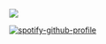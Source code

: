 ![](https://komarev.com/ghpvc/?username=wandering-eye&abbreviated=trueey&color=ff69b4)

[![spotify-github-profile](https://spotify-github-profile.kittinanx.com/api/view?uid=4u0y32tpqdlm4tnv7bxcus6tw&cover_image=false&theme=novatorem&show_offline=true&background_color=121212&interchange=true&bar_color=ffffff&bar_color_cover=true)](https://github.com/kittinan/spotify-github-profile)
